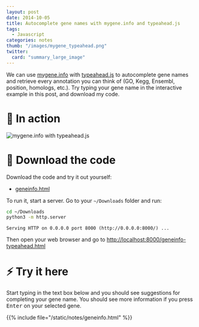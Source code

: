 ```yaml
---
layout: post
date: 2014-10-05
title: Autocomplete gene names with mygene.info and typeahead.js
tags: 
  - Javascript
categories: notes
thumb: "/images/mygene_typeahead.png"
twitter:
  card: "summary_large_image"
---
```


We can use [mygene.info] with [typeahead.js] to autocomplete gene names and
retrieve every annotation you can think of (GO, Kegg, Ensembl, position,
homologs, etc.). Try typing your gene name in the interactive example in this
post, and download my code.

<!--more-->

[mygene.info]: http://mygene.info/
[typeahead.js]: https://twitter.github.io/typeahead.js/

# :racehorse: In action

<img src="/images/geneinfo-typeahead.gif" alt="mygene.info with typeahead.js" style="max-width:550px"/>

# :floppy_disk: Download the code

Download the code and try it out yourself:

- <a target="_blank" href="/notes/geneinfo.html" download>geneinfo.html</a>

To run it, start a server. Go to your `~/Downloads` folder and run:

```bash
cd ~/Downloads
python3 -m http.server
```
```
Serving HTTP on 0.0.0.0 port 8000 (http://0.0.0.0:8000/) ...
```

Then open your web browser and go to <a target="_blank" href="http://localhost:8000/geneinfo-typeahead.html">http://localhost:8000/geneinfo-typeahead.html</a>

# :zap: Try it here

Start typing in the text box below and you should see suggestions for
completing your gene name. You should see more information if you press
<kbd>Enter</kbd> on your selected gene.

{{% include file="/static/notes/geneinfo.html" %}}

